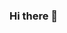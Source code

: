 ### Hi there 👋

<!--
**sebajou/sebajou** is a ✨ _special_ ✨ repository because its `README.md` (this file) appears on your GitHub profile.
[My linkedin profil](git@github.com:sebajou/sebajou.git)
Here are some ideas to get you started:

- 🔭 I’m currently working on [Bridge](https://www.linkedin.com/company/leadformance/mycompany/)
- 🌱 I’m currently learning [Quart, a Python framework for asynchronous microservices](https://pgjones.gitlab.io/quart/)
- 👯 I’m looking to collaborate on a Quart project
- 🤔 I’m looking for help with ...
- 💬 Ask me about ...
- 📫 How to reach me [on my linkedin profile](git@github.com:sebajou/sebajou.git)
- 😄 Pronouns: ...
- ⚡ Fun fact: ...
-->
